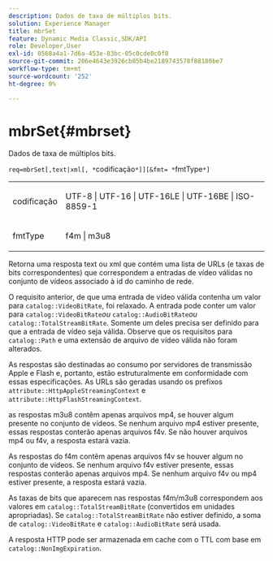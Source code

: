 ```yaml
---
description: Dados de taxa de múltiplos bits.
solution: Experience Manager
title: mbrSet
feature: Dynamic Media Classic,SDK/API
role: Developer,User
exl-id: 0568a4a1-7d6a-453e-83bc-05c0cde0c0f8
source-git-commit: 206e4643e3926cb85b4be2189743578f88180be7
workflow-type: tm+mt
source-wordcount: '252'
ht-degree: 0%

---
```


# mbrSet{#mbrset}

Dados de taxa de múltiplos bits.

`req=mbrSet[,text|xml[, *`codificação`*]][&fmt= *`fmtType`*]`

<table id="simpletable_D2B8704E09B34337870A257CD7CB5C56"> 
 <tr class="strow"> 
  <td class="stentry"> <p><span class="codeph"><span class="varname"> codificação</span></span> </p> </td> 
  <td class="stentry"> <p><span class="codeph"> UTF-8 | UTF-16 | UTF-16LE | UTF-16BE | ISO-8859-1</span> </p></td> 
 </tr> 
 <tr class="strow"> 
  <td class="stentry"> <p><span class="codeph"><span class="varname"> fmtType</span></span> </p></td> 
  <td class="stentry"> <p><span class="codeph"> f4m | m3u8</span> </p></td> 
 </tr> 
</table>

Retorna uma resposta text ou xml que contém uma lista de URLs (e taxas de bits correspondentes) que correspondem a entradas de vídeo válidas no conjunto de vídeos associado à id do caminho de rede.

O requisito anterior, de que uma entrada de vídeo válida contenha um valor para `catalog::VideoBitRate`, foi relaxado. A entrada pode conter um valor para `catalog::VideoBitRate`*ou* `catalog::AudioBitRate`*ou* `catalog::TotalStreamBitRate`. Somente um deles precisa ser definido para que a entrada de vídeo seja válida. Observe que os requisitos para `catalog::Path` e uma extensão de arquivo de vídeo válida não foram alterados.

As respostas são destinadas ao consumo por servidores de transmissão Apple e Flash e, portanto, estão estruturalmente em conformidade com essas especificações. As URLs são geradas usando os prefixos `attribute::HttpAppleStreamingContext` e `attribute::HttpFlashStreamingContext`.

as respostas m3u8 contêm apenas arquivos mp4, se houver algum presente no conjunto de vídeos. Se nenhum arquivo mp4 estiver presente, essas respostas conterão apenas arquivos f4v. Se não houver arquivos mp4 ou f4v, a resposta estará vazia.

As respostas do f4m contêm apenas arquivos f4v se houver algum no conjunto de vídeos. Se nenhum arquivo f4v estiver presente, essas respostas conterão apenas arquivos mp4. Se nenhum arquivo f4v ou mp4 estiver presente, a resposta estará vazia.

As taxas de bits que aparecem nas respostas f4m/m3u8 correspondem aos valores em `catalog::TotalStreamBitRate` (convertidos em unidades apropriadas). Se `catalog::TotalStreamBitRate` não estiver definido, a soma de `catalog::VideoBitRate` e `catalog::AudioBitRate` será usada.

A resposta HTTP pode ser armazenada em cache com o TTL com base em `catalog::NonImgExpiration`.
